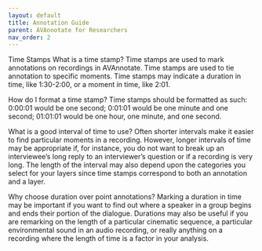 ```yaml
---
layout: default
title: Annotation Guide
parent: AVAnnotate for Researchers
nav_order: 2
---
```

Time Stamps
What is a time stamp?
Time stamps are used to mark annotations on recordings in AVAnnotate. Time stamps are used to tie annotation to specific moments. Time stamps may indicate a duration in time, like 1:30-2:00, or a moment in time, like 2:01.

How do I format a time stamp?
Time stamps should be formatted as such: 0:00:01 would be one second; 0:01:01 would be one minute and one second; 01:01:01 would be one hour, one minute, and one second.

What is a good interval of time to use? 
Often shorter intervals make it easier to find particular moments in a recording. However, longer intervals of time may be appropriate if, for instance, you do not want to break up an interviewee’s long reply to an interviewer’s question or if a recording is very long. The length of the interval may also depend upon the categories you select for your layers since time stamps correspond to both an annotation and a layer.

Why choose duration over point annotations?
Marking a duration in time may be important if you want to find out where a speaker in a group begins and ends their portion of the dialogue. Durations may also be useful if you are remarking on the length of a particular cinematic sequence, a particular environmental sound in an audio recording, or really anything on a recording where the length of time is a factor in your analysis.



